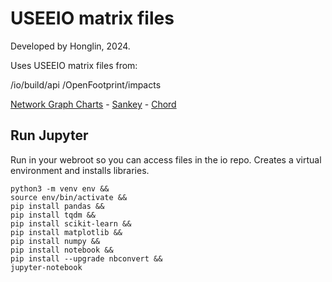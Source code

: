 # USEEIO matrix files

Developed by Honglin, 2024.

Uses USEEIO matrix files from:

/io/build/api
/OpenFootprint/impacts

[Network Graph Charts](/community/start/charts/) - [Sankey](/io/charts/sankey/) - [Chord](/io/charts/chord)

## Run Jupyter

Run in your webroot so you can access files in the io repo.
Creates a virtual environment and installs libraries.

	python3 -m venv env &&
	source env/bin/activate &&
	pip install pandas &&
	pip install tqdm &&
	pip install scikit-learn &&
	pip install matplotlib &&
	pip install numpy &&
	pip install notebook &&
	pip install --upgrade nbconvert &&
	jupyter-notebook
